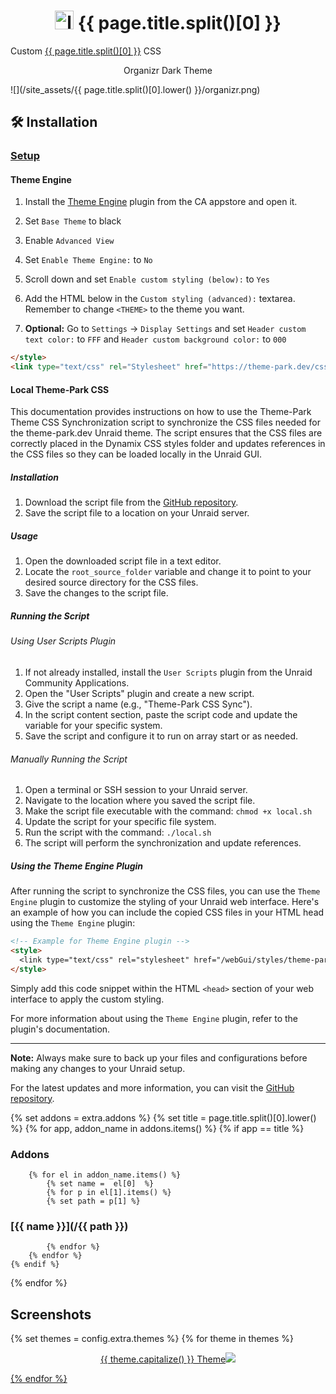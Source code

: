 <h1 align="center"> <img src="/site_assets/{{ page.title.split()[0].lower() }}/logo.png" alt="logo" width="30" height="30"> {{ page.title.split()[0] }}</h1>

Custom [{{ page.title.split()[0] }}](https://unraid.net) CSS

<p align="center"> Organizr Dark Theme </p>

![](/site_assets/{{ page.title.split()[0].lower() }}/organizr.png)


## 🛠️ Installation

### [Setup](/setup)

#### Theme Engine

1. Install the [Theme Engine](https://forums.unraid.net/topic/87126-plugin-theme-engine-a-webgui-styler/) plugin from the CA appstore and open it.
2. Set `Base Theme` to black
3. Enable `Advanced View`
4. Set `Enable Theme Engine:` to `No`
5. Scroll down and set `Enable custom styling (below):` to `Yes`
6. Add the HTML below in the `Custom styling (advanced):` textarea. Remember to change `<THEME>` to the theme you want.

7. **Optional:** Go to `Settings` -> `Display Settings` and set `Header custom text color:` to `FFF` and `Header custom background color:` to `000`

```html
</style>
<link type="text/css" rel="Stylesheet" href="https://theme-park.dev/css/base/unraid/<THEME>.css" />
```

#### Local Theme-Park CSS

This documentation provides instructions on how to use the Theme-Park Theme CSS Synchronization script to synchronize the CSS files needed for the theme-park.dev Unraid theme. The script ensures that the CSS files are correctly placed in the Dynamix CSS styles folder and updates references in the CSS files so they can be loaded locally in the Unraid GUI.

##### Installation

1. Download the script file from the [GitHub repository](https://github.com/GilbN/theme.park/tree/master/css/addons/unraid/local.sh).
2. Save the script file to a location on your Unraid server.

##### Usage

1. Open the downloaded script file in a text editor.
2. Locate the `root_source_folder` variable and change it to point to your desired source directory for the CSS files.
3. Save the changes to the script file.

##### Running the Script

###### Using User Scripts Plugin

1. If not already installed, install the `User Scripts` plugin from the Unraid Community Applications.
2. Open the "User Scripts" plugin and create a new script.
3. Give the script a name (e.g., "Theme-Park CSS Sync").
4. In the script content section, paste the script code and update the variable for your specific system.
5. Save the script and configure it to run on array start or as needed.

###### Manually Running the Script

1. Open a terminal or SSH session to your Unraid server.
2. Navigate to the location where you saved the script file.
3. Make the script file executable with the command: `chmod +x local.sh`
4. Update the script for your specific file system.
5. Run the script with the command: `./local.sh`
6. The script will perform the synchronization and update references.

##### Using the Theme Engine Plugin

After running the script to synchronize the CSS files, you can use the `Theme Engine` plugin to customize the styling of your Unraid web interface. Here's an example of how you can include the copied CSS files in your HTML head using the `Theme Engine` plugin:

```html
<!-- Example for Theme Engine plugin -->
<style>
  <link type="text/css" rel="stylesheet" href="/webGui/styles/theme-park/css/base/unraid/nord.css" />
</style>
```

Simply add this code snippet within the HTML `<head>` section of your web interface to apply the custom styling.

For more information about using the `Theme Engine` plugin, refer to the plugin's documentation.

---

**Note:** Always make sure to back up your files and configurations before making any changes to your Unraid setup.

For the latest updates and more information, you can visit the [GitHub repository](https://github.com/GilbN/theme.park/tree/master/css/addons/unraid/local.sh).

{% set addons = extra.addons %}
{% set title = page.title.split()[0].lower() %}
{% for app, addon_name in addons.items() %}
    {% if app  ==  title %}

### Addons

        {% for el in addon_name.items() %}
            {% set name =  el[0]  %}
            {% for p in el[1].items() %}
            {% set path = p[1] %}

### [{{ name }}](/{{ path }})

            {% endfor %}
        {% endfor %}
    {% endif %}
{% endfor %}

## Screenshots

{% set themes = config.extra.themes %}
{% for theme in themes %}
<p align="center">  
<a href="/site_assets/{{ page.title.split()[0].lower() }}/{{ theme }}.png">{{ theme.capitalize() }} Theme<img src="/site_assets/{{ page.title.split()[0].lower() }}/{{ theme }}.png"></img>
</p>
{% endfor %}
